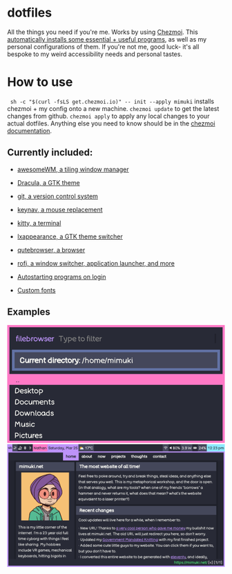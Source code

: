 # dotfiles
All the things you need if you're me. Works by using [Chezmoi](https://github.com/twpayne/chezmoi). This [automatically installs some essential + useful programs](https://github.com/mimuki/dotfiles/blob/main/run_onchange_install-packages.sh), as well as my personal configurations of them. If you're not me, good luck- it's all bespoke to my weird accessibility needs and personal tastes.

# How to use
` sh -c "$(curl -fsLS get.chezmoi.io)" -- init --apply mimuki` installs chezmoi + my config onto a new machine. `chezmoi update` to get the latest changes from github. `chezmoi apply` to apply any local changes to your actual dotfiles. Anything else you need to know should be in the [chezmoi documentation](https://www.chezmoi.io/quick-start/#next-steps).

## Currently included:
- [awesomeWM, a tiling window manager](https://github.com/awesomeWM/awesome)
- [Dracula, a GTK theme](https://github.com/dracula/gtk)
- [git, a version control system](https://github.com/git/git)
- [keynav, a mouse replacement](https://github.com/jordansissel/keynav)
- [kitty, a terminal](https://github.com/kovidgoyal/kitty)
- [lxappearance, a GTK theme switcher](https://github.com/lxde/lxappearance)
- [qutebrowser, a browser](https://github.com/qutebrowser/qutebrowser)
- [rofi, a window switcher, application launcher, and more](https://github.com/davatorium/rofi)

- [Autostarting programs on login](https://github.com/mimuki/dotfiles/blob/main/dot_xprofile.tmpl)
- [Custom fonts](https://github.com/mimuki/dotfiles/tree/main/dot_fonts)

## Examples
![rofi_filebrowser](./examples/rofi_filebrowser.png)
![awesome_qutebrowser](./examples/awesome_qutebrowser.png)